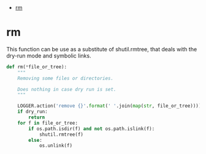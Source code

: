 - [rm](#bcdb0473-f9fa-4947-bc65-8cd6a91b5089)



<a id="bcdb0473-f9fa-4947-bc65-8cd6a91b5089"></a>

# rm

This function can be use as a substitute of shutil.rmtree, that deals with the dry-run mode and symbolic links.

```python
def rm(*file_or_tree):
    """
    Removing some files or directories.

    Does nothing in case dry run is set.
    """

    LOGGER.action('remove {}'.format(' '.join(map(str, file_or_tree))))
    if dry_run:
        return
    for f in file_or_tree:
        if os.path.isdir(f) and not os.path.islink(f):
            shutil.rmtree(f)
        else:
            os.unlink(f)
```
